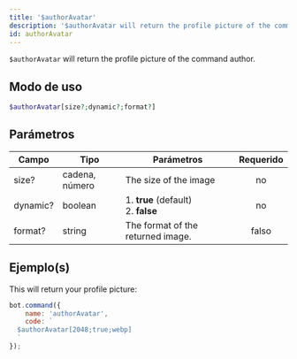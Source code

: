 ```yaml
---
title: '$authorAvatar'
description: '$authorAvatar will return the profile picture of the command author.'
id: authorAvatar
---
```


`$authorAvatar` will return the profile picture of the command author.

## Modo de uso

```php
$authorAvatar[size?;dynamic?;format?]
```

## Parámetros

| Campo    | Tipo           | Parámetros                                      | Requerido |
| -------- | -------------- | ----------------------------------------------- |:---------:|
| size?    | cadena, número | The size of the image                           |    no     |
| dynamic? | boolean        | 1. **true** (default) <br /> 2. **false** |    no     |
| format?  | string         | The format of the returned image.               |   falso   |

## Ejemplo(s)

This will return your profile picture:

```javascript
bot.command({
    name: 'authorAvatar',
    code: `
  $authorAvatar[2048;true;webp]
  `
});
```
